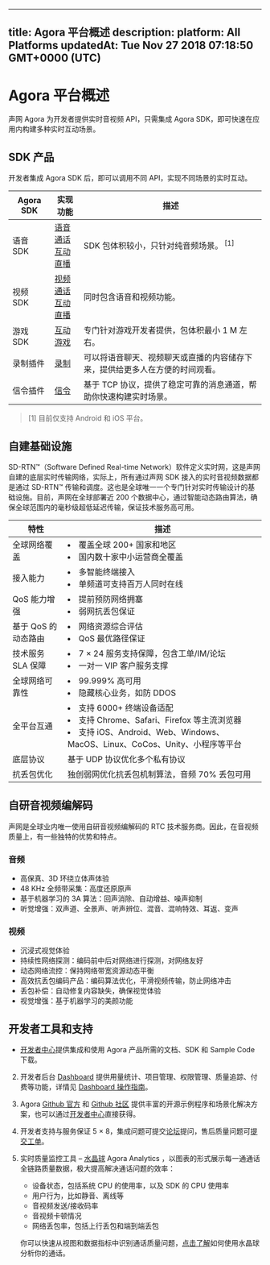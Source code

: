 
---
title: Agora 平台概述
description: 
platform: All Platforms
updatedAt: Tue Nov 27 2018 07:18:50 GMT+0000 (UTC)
---
# Agora 平台概述
声网 Agora 为开发者提供实时音视频 API，只需集成 Agora SDK，即可快速在应用内构建多种实时互动场景。

## SDK 产品

开发者集成 Agora SDK 后，即可以调用不同 API，实现不同场景的实时互动。

| Agora SDK      | 实现功能             | 描述                                                         |
| -------- | -------------------- | ------------------------------------------------------------ |
| 语音 SDK  | [语音通话](../../cn/Voice/product_voice.md)<br>[互动直播](../../cn/Interactive%20Broadcast/product_live.md) | SDK 包体积较小，只针对纯音频场景。<sup> [1]</sup>            |
| 视频 SDK  | [视频通话](../../cn/Video/product_video.md)<br>[互动直播](../../cn/Interactive%20Broadcast/product_live.md) | 同时包含语音和视频功能。                                     |
| 游戏 SDK  | [互动游戏](../../cn/Interactive%20Gaming/product_gaming.md)            | 专门针对游戏开发者提供，包体积最小 1 M 左右。                |
| 录制插件 | [录制](../../cn/Recording/product_recording.md)             | 可以将语音聊天、视频聊天或直播的内容储存下来，提供给更多人在方便的时间观看。 |
| 信令插件 | [信令](../../cn/Signaling/product_signaling.md)             | 基于 TCP 协议，提供了稳定可靠的消息通道，帮助你快速构建实时场景。 |

> [1] 目前仅支持 Android 和 iOS 平台。

## 自建基础设施
SD-RTN™（Software Defined Real-time Network）软件定义实时网，这是声网自建的底层实时传输网络，实际上，所有通过声网 SDK 接入的实时音视频数据都是通过 SD-RTN™ 传输和调度。这也是全球唯一一个专门针对实时传输设计的基础设施。目前，声网在全球部署近 200 个数据中心，通过智能动态路由算法，确保全球范围内的毫秒级超低延迟传输，保证技术服务高可用。

| 特性                | 描述                                                         |
| ------------------- | ------------------------------------------------------------ |
| 全球网络覆盖        | <li>覆盖全球 200+ 国家和地区<li>国内数十家中小运营商全覆盖           |
| 接入能力            | <li>多智能终端接入<li>单频道可支持百万人同时在线             |
| QoS 能力增强        | <li>提前预防网络拥塞<li>弱网抗丢包保证                       |
| 基于 QoS 的动态路由 | <li>网络资源综合评估<li>QoS 最优路径保证                     |
| 技术服务 SLA 保障   | <li>7 &times; 24 服务支持保障，包含工单/IM/论坛<li>一对一 VIP 客户服务支撑 |
| 全球网络可靠性   | <li>99.999% 高可用<li>隐藏核心业务，如防 DDOS |
| 全平台互通          | <li>支持 6000+ 终端设备适配<li>支持 Chrome、Safari、Firefox 等主流浏览器<li>支持 iOS、Android、Web、Windows、MacOS、Linux、CoCos、Unity、小程序等平台 |
| 底层协议            | 基于 UDP 协议优化多个私有协议                                |
| 抗丢包优化          | 独创弱网优化抗丢包机制算法，音频 70% 丢包可用                |

## 自研音视频编解码

声网是全球业内唯一使用自研音视频编解码的 RTC 技术服务商。因此，在音视频质量上，有一些独特的优势和特点。

### 音频

- 高保真、3D 环绕立体声体验
- 48 KHz 全频带采集：高度还原原声
- 基于机器学习的 3A 算法：回声消除、自动增益、噪声抑制
- 听觉增强：双声道、全景声、听声辨位、混音、混响特效、耳返、变声

### 视频

- 沉浸式视觉体验
- 持续性网络探测：编码前中后对网络进行探测，对网络友好
- 动态网络流控：保持网络带宽资源动态平衡
- 高效抗丢包编码产品：编码算法优化，平滑视频传输，防止网络冲击
- 丢包补偿：自动修复内容缺失，确保视觉体验
- 视觉增强：基于机器学习的美颜功能

## 开发者工具和支持

- [开发者中心](https://docs.agora.io/cn)提供集成和使用 Agora 产品所需的文档、SDK 和 Sample Code 下载。
2. 开发者后台 [Dashboard](https://dashboard.agora.io/stat) 提供用量统计、项目管理、权限管理、质量追踪、付费等功能，详情见 [Dashboard 操作指南](../../cn/Interactive%20Broadcast/dashboard.md)。
3. Agora [Github 官方](https://github.com/AgoraIO) 和 [Github 社区](https://github.com/AgoraIO-Community) 提供丰富的开源示例程序和场景化解决方案，也可以通过[开发者中心](https://docs.agora.io/cn/Agora%20Platform/sampleapps)直接获得。
6. 开发者支持与服务保证 5 &times; 8，集成问题可提交[论坛](https://dev.agora.io/cn/)提问，售后质量问题可[提交工单](https://dashboard.agora.io/show-ticket-submission)。
7. 实时质量监控工具 – [水晶球](https://dashboard.agora.io/analytics/call/search) Agora Analytics ，以图表的形式展示每一通通话全链路质量数据，极大提高解决通话问题的效率：
   - 设备状态，包括系统 CPU 的使用率，以及 SDK 的 CPU 使用率
   - 用户行为，比如静音、离线等
   - 音视频发送/接收码率
   - 音视频卡顿情况
   - 网络丢包率，包括上行丢包和端到端丢包

   你可以快速从视图和数据指标中识别通话质量问题，[点击了解](https://dashboard.agora.io/analytics/call/tutorial)如何使用水晶球分析你的通话。
